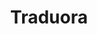 ---
draft: false
title: Traduora
content:
  id: traduora
  name: Traduora
  logo: /images/applications/others/traduora/logo.png
  website: https://traduora.co/
  iframe_website: /website/applications/others/traduora
  dashboardImage: /images/applications/others/traduora/screenshot-1.png
  short_description: Open Translation Management Platform. Teams use Ever Traduora to reach users all around the globe. Automate your translation workflow today
  description: Traduora offers translation management system for enterprises and language service providers to automate their translation workflows.
  features:
    - title: A modern translation workflow
      description: Import and export the most common formats, work together with your team, instantly deliver translation updates over the air, and more! Traduora is the perfect home for managing your translation workflow.
    - title: Get up and running fast
      description: "Setup your project in seconds, find what you're looking for with instant search, edit your translations and seamlessly deliver them with over the air updates. Traduora has been carefully designed for ease of use and productivity."
    - title: Collaborate on your project
      description: With complete access to the source code, your data is truly yours. No lock-ins, no compromises, no limits. Your freedom to grow. Own your data, own your destiny. It’s as simple as that.
    - title: Automate everything
      description: "Integrate Traduora into your workflow via our secure API. Control who has access to your project's data via API keys. Web and Mobile SDKs coming soon for the most popular frameworks."
  screenshots:
    - /images/applications/others/traduora/screenshot-1.png
    - /images/applications/others/traduora/screenshot-2.png
---
